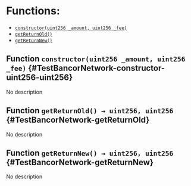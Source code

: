 

# Functions:
- [`constructor(uint256 _amount, uint256 _fee)`](#TestBancorNetwork-constructor-uint256-uint256)
- [`getReturnOld()`](#TestBancorNetwork-getReturnOld)
- [`getReturnNew()`](#TestBancorNetwork-getReturnNew)


## Function `constructor(uint256 _amount, uint256 _fee)` {#TestBancorNetwork-constructor-uint256-uint256}
No description
## Function `getReturnOld() → uint256, uint256` {#TestBancorNetwork-getReturnOld}
No description
## Function `getReturnNew() → uint256, uint256` {#TestBancorNetwork-getReturnNew}
No description

